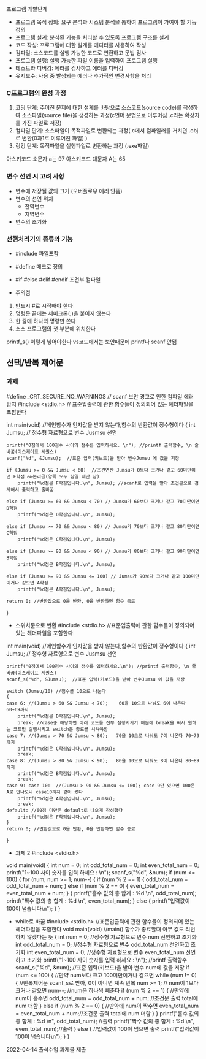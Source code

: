 프로그램 개발단계
- 프로그램 목적 정의: 요구 분석과 시스템 분석을 통하여 프로그램이 가여야 할 기능 정의
- 프로그램 설계: 분석된 기능을 처리할 수 있도록 프로그램 구조를 설계
- 코드 작성: 프로그램에 대한 설계를 에디터를 사용하여 작성
- 컴파일: 소스코드를 실행 가능한 코드로 변환하고 문법 검사
- 프로그램 실행: 실행 가능한 파일 이름을 입력하여 프로그램 실행
- 테스트와 디버깅: 에러를 검사하고 에러를 디버깅
- 유지보수: 사용 중 발생되는 에러나 추가적인 변경사항을 처리

### C프로그램의 완성 과정
1. 코딩 단계: 주어진 문제에 대한 설계를 바탕으로 소스코드(source code)를 작성하여 소스파일(source file)을 생성하는 과정(c언어 문법으로 이루어짐 .c라는 확장자를 가진 파일로 저장)
2. 컴파일 단계: 소스파일이 목적파일로 변환되는 과정(.c에서 컴파일러를 거치면 .obj로 변환(0과1로 이루어진 파일) )
3. 링킹 단계: 목적파일을 실행파일로 변환하는 과정 (.exe파일)

아스키코드 소문자 a는 97
아스키코드 대문자 A는 65

### 변수 선언 시 고려 사항
- 변수에 저장될 값의 크기 (오버플로우 에러 안뜸)
- 변수의 선언 위치
  - 전역변수
  - 지역변수
- 변수의 초기화

### 선행처리기의 종류와 기능
- #include 파일포함
- #define 매크로 정의
- #if #else #elif #endif 조건부 컴파일

- 주의점
1. 반드시 #로 시작해야 한다
2. 명령문 끝에는 세미크론(;)을 붙이지 않는다
3. 한 줄에 하나의 명령만 쓴다
4. 소스 프로그램의 첫 부분에 위치한다


printf_s() 이렇게 넣어야한다 
vs코드에서는 보안때문에 printf나 scanf 안됌


선택/반복 제어문
- 


### 과제

#define _CRT_SECURE_NO_WARNINGS  // scanf 보안 경고로 인한 컴파일 에러 방지
#include <stdio.h> //  표준입출력에 관한 함수들이 정의되어 있는 헤더파일을 포함한다

int main(void) //메인함수가 인자값을 받지 않는다,함수의 반환값이 정수형이다
{
    int Jumsu;  // 정수형 자료형으로 변수 Jusmsu 선언

    printf("0점에서 100점수 사이의 점수를 입력하세요. \n"); //printf 출력함수, \n 줄바꿈(이스케이프 시퀀스) 
    scanf("%d", &Jumsu);  //표준 입력(키보드)을 받아 변수Jumsu 에 값을 저장

    if (Jumsu >= 0 && Jumsu < 60)  //조건연산 Jumsu가 0보다 크거나 같고 60미만이면 F학점 &&논리곱(양쪽 모두 참일 때만 참)
        printf("%d점은 F학점입니다.\n", Jumsu); //scanf로 입력을 받아 조건문으로 검사해서 출력하고 줄바꿈 

    else if (Jumsu >= 60 && Jumsu < 70) // Jumsu가 60보다 크거나 같고 70미만이면 D학점
        printf("%d점은 D학점입니다.\n", Jumsu);

    else if (Jumsu >= 70 && Jumsu < 80) // Jumsu가 70보다 크거나 같고 80미만이면 C학점
        printf("%d점은 C학점입니다.\n", Jumsu);

    else if (Jumsu >= 80 && Jumsu < 90) // Jumsu가 80보다 크거나 같고 90미만이면 B학점
        printf("%d점은 B학점입니다.\n", Jumsu);

    else if (Jumsu >= 90 && Jumsu <= 100) // Jumsu가 90보다 크거나 같고 100미만이거나 같으면 A학점
        printf("%d점은 A학점입니다.\n", Jumsu);

    return 0; //반환값으로 0을 반환, 0을 반환하면 함수 종료
}

- 스위치문으로 변환
#include <stdio.h> //표준입출력에 관한 함수들이 정의되어 있는 헤더파일을 포함한다


int main(void) //메인함수가 인자값을 받지 않는다,함수의 반환값이 정수형이다
{
	int Jumsu; // 정수형 자료형으로 변수 Jusmsu 선언

	printf("0점에서 100점수 사이의 점수를 입력하세요.\n"); //printf 출력함수, \n 줄바꿈(이스케이프 시퀀스) 
	scanf_s("%d", &Jumsu);  //표준 입력(키보드)을 받아 변수Jumsu 에 값을 저장

	switch (Jumsu/10) //점수를 10으로 나눈다 
	{
	case 6: //(Jumsu > 60 && Jumsu < 70);    60을 10으로 나눠도 6이 나온다 60~69까지
		printf("%d점은 D학점입니다.\n", Jumsu); 
		break; //case중 해당하면 아래 코드를 전부 실행시키기 때문에 break을 써서 원하는 코드만 실행시키고 switch문 종료를 시켜야함
	case 7: //(Jumsu > 70 && Jumsu < 80);   70을 10으로 나눠도 7이 나온다 70~79까지
		printf("%d점은 C학점입니다.\n", Jumsu);
		break;
	case 8: //(Jumsu > 80 && Jumsu < 90);   80을 10으로 나눠도 8이 나온다 80~89까지
		printf("%d점은 B학점입니다.\n", Jumsu);
		break;
	case 9: case 10:  //(Jumsu > 90 && Jumsu <= 100); case 9만 있으면 100은 A로 안나오니 case10까지 같이 썼다
		printf("%d점은 A학점입니다.\n", Jumsu);
		break;
	default: //60점 미만은 default로 나오게 작성했다     
		printf("%d점은 F학점입니다.\n", Jumsu);
	}
	return 0; //반환값으로 0을 반환, 0을 반환하면 함수 종료
}



- 과제 2
#include <stdio.h>

void main(void)
{
	int num = 0;
	int odd_total_num = 0;
	int even_total_num = 0;
	printf("1~100 사이 숫자를 입력 하세요 : \n");
	scanf_s("%d", &num);
	if (num <= 100) {
		for (num; num >= 1; num--) {
			if (num % 2 == 1) {
				odd_total_num = odd_total_num + num;
			}
			else if (num % 2 == 0) {
				even_total_num = even_total_num + num;
			}
		}
		printf("홀수 값의 총 합계 : %d \n", odd_total_num);
		printf("짝수 값의 총 합계 : %d \n", even_total_num);
	}
	else {
		printf("입력값이 100이 넘습니다\n");
	}
}

- while로 바꿈
#include <stdio.h>  //표준입출력에 관한 함수들이 정의되어 있는 헤더파일을 포함한다
void main(void) //main() 함수가 종료할때 아무 값도 리턴하지 않겠다는 뜻
{
	int num = 0; //정수형 자료형으로 변수 num 선언하고 초기화
	int odd_total_num = 0; //정수형 자료형으로 변수 odd_total_num 선언하고 초기화
	int even_total_num = 0; //정수형 자료형으로 변수 even_total_num 선언하고 초기화
	printf("1~100 사이 숫자를 입력 하세요 : \n"); //printf 출력함수
	scanf_s("%d", &num); //표준 입력(키보드)을 받아 변수 num에 값을 저장
	if (num <= 100) { //만약 num보다 크고 100미만이거나 같으면
		while (num != 0) { //반복제어문 scanf_s로 받아, 0이 아니면 계속 반복
			num >= 1; // num이 1보다 크거나 같으면
			num--; //num은 하나씩 빼준다
			if (num % 2 == 1) { //만약에 num이 홀수면
				odd_total_num = odd_total_num + num; //조건문 출력 total에 num 더함
			}
			else if (num % 2 == 0) { //만약에 num이 짝수면
				even_total_num = even_total_num + num;//조건문 출력 total에 num 더함
			}
		}
		printf("홀수 값의 총 합계 : %d \n", odd_total_num); //출력
		printf("짝수 값의 총 합계 : %d \n", even_total_num);//출력
	}
	else { //입력값이 100이 넘으면 출력
 		printf("입력값이 100이 넘습니다\n");
	}
}

2022-04-14
출석수업 과제물 제출